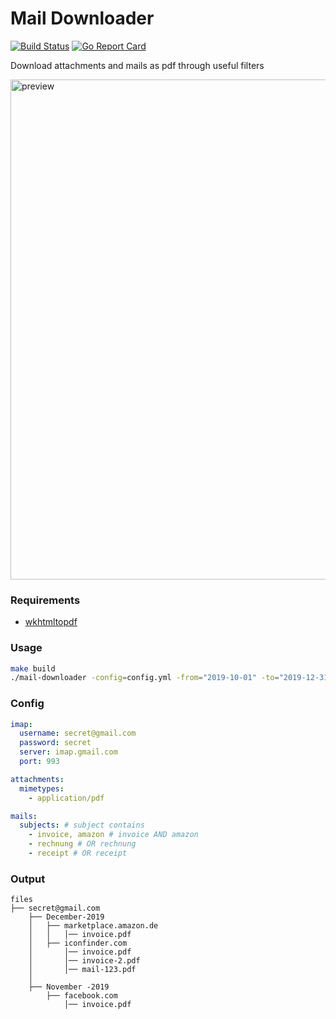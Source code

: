 # Mail Downloader

[![Build Status](https://ci.loeffel.io/api/badges/loeffel-io/mail-downloader/status.svg)](https://ci.loeffel.io/loeffel-io/mail-downloader)
[![Go Report Card](https://goreportcard.com/badge/github.com/loeffel-io/mail-downloader)](https://goreportcard.com/report/github.com/loeffel-io/mail-downloader)

Download attachments and mails as pdf through useful filters

<img src="https://raw.githubusercontent.com/loeffel-io/mail-downloader/master/preview.gif" alt="preview" width="800">

### Requirements

- [wkhtmltopdf](https://wkhtmltopdf.org/downloads.html)

### Usage

```bash
make build
./mail-downloader -config=config.yml -from="2019-10-01" -to="2019-12-31"
```

### Config

```yaml
imap:
  username: secret@gmail.com
  password: secret
  server: imap.gmail.com
  port: 993

attachments:
  mimetypes:
    - application/pdf

mails:
  subjects: # subject contains
    - invoice, amazon # invoice AND amazon
    - rechnung # OR rechnung
    - receipt # OR receipt
```

### Output

```text
files
├── secret@gmail.com
    ├── December-2019
    │   ├── marketplace.amazon.de
    │   │   │── invoice.pdf
    │   ├── iconfinder.com
    │       │── invoice.pdf
    │       │── invoice-2.pdf
    │       │── mail-123.pdf
    │
    ├── November -2019
        ├── facebook.com
            │── invoice.pdf
```